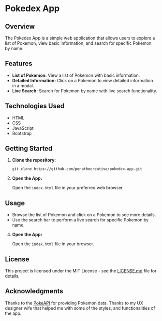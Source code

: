 # Pokedex App

## Overview

The Pokedex App is a simple web application that allows users to explore a list of Pokemon, view basic information, and search for specific Pokemon by name.

## Features

- **List of Pokemon:** View a list of Pokemon with basic information.
- **Detailed Information:** Click on a Pokemon to view detailed information in a modal.
- **Live Search:** Search for Pokemon by name with live search functionality.

## Technologies Used

- HTML
- CSS
- JavaScript
- Bootstrap

## Getting Started

1. **Clone the repository:**

   ```bash
   git clone https://github.com/penathecreative/pokedex-app.git
   ```

2. **Open the App:**

   Open the `index.html` file in your preferred web browser.

## Usage

- Browse the list of Pokemon and click on a Pokemon to see more details.
- Use the search bar to perform a live search for specific Pokemon by name.

4. **Open the App:**

   Open the `index.html` file in your browser.

## License

This project is licensed under the MIT License - see the [LICENSE.md](LICENSE.md) file for details.

## Acknowledgments

Thanks to the [PokeAPI](https://pokeapi.co/) for providing Pokemon data.
Thanks to my UX designer wife that helped me with some of the styles, and functionalities of the app.
